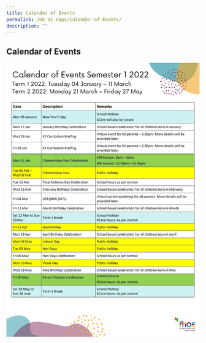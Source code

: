 ```yaml
---
title: Calendar of Events
permalink: /mk-at-nbps/Calendar-of-Events/
description: ""
---
```

## Calendar of Events

![](/images/MKNB%20Term%201%202022%20Updates.png)
